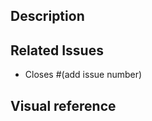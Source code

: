 ## Description

<!--- Describe your changes in detail -->

## Related Issues

- Closes #(add issue number)

## Visual reference

<!--- Please include screenshots, gifs or recordings  -->
<!--- For example: if this is a bug fix, provide before and after screenshots -->

